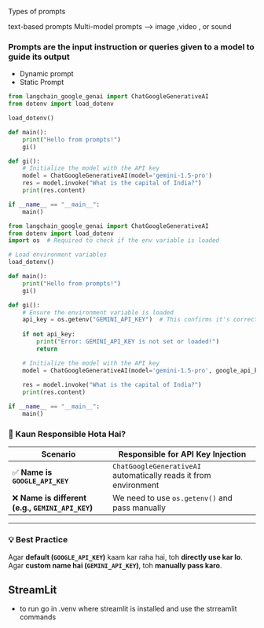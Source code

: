 Types of prompts 

text-based prompts 
Multi-model prompts --> image ,video , or sound 

### Prompts are the input instruction or queries given to a model to  guide its output
- Dynamic prompt 
- Static Prompt 


<!-- agar tum load evn use karre ho aur like same like keys ka hona chhaiye deafult wale agar nahi hai to we can use os module to get the key and then pass it to the model -->
<!--  ex : GOOGLE_API_KEY   agar ye key ka nam hoga to load env  hume function run karn  padega and vo drrect google ke api ke y me chalal jayega -->
```python
from langchain_google_genai import ChatGoogleGenerativeAI
from dotenv import load_dotenv

load_dotenv()

def main():
    print("Hello from prompts!")
    gi()

def gi():
    # Initialize the model with the API key
    model = ChatGoogleGenerativeAI(model='gemini-1.5-pro')
    res = model.invoke("What is the capital of India?")
    print(res.content)

if __name__ == "__main__":
    main()
 ```
<!--  ex : GEMINIE_API_KEY or different naame hai to  vo drrect google ke api ke  me nahi  chalal jayega we have to first get that key theen pass it to model -->
```python
from langchain_google_genai import ChatGoogleGenerativeAI
from dotenv import load_dotenv
import os  # Required to check if the env variable is loaded

# Load environment variables
load_dotenv()

def main():
    print("Hello from prompts!")
    gi()

def gi():
    # Ensure the environment variable is loaded
    api_key = os.getenv("GEMINI_API_KEY")  # This confirms it's correctly loaded
    
    if not api_key:
        print("Error: GEMINI_API_KEY is not set or loaded!")
        return

    # Initialize the model with the API key
    model = ChatGoogleGenerativeAI(model='gemini-1.5-pro', google_api_key=api_key)
    
    res = model.invoke("What is the capital of India?")
    print(res.content)

if __name__ == "__main__":
    main()

```
### **🤔 Kaun Responsible Hota Hai?**
| Scenario | Responsible for API Key Injection |
|----------|-----------------------------------|
| ✅ **Name is `GOOGLE_API_KEY`** | `ChatGoogleGenerativeAI` automatically reads it from environment |
| ❌ **Name is different (e.g., `GEMINI_API_KEY`)** | We need to use `os.getenv()` and pass manually |

---

### **💡 Best Practice**
Agar **default (`GOOGLE_API_KEY`)** kaam kar raha hai, toh **directly use kar lo**.  
Agar **custom name hai (`GEMINI_API_KEY`)**, toh **manually pass karo**.  


## StreamLit 
 - to run go in .venv where streamlit is installed and use the strreamlit commands